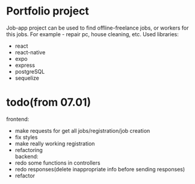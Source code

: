 # Portfolio project 
Job-app project can be used to find offline-freelance jobs, or workers for this jobs. For example - repair pc, house cleaning, etc.
Used libraries:
- react
- react-native
- expo
- express
- postgreSQL
- sequelize

# todo(from 07.01)
frontend:  
- make requests for get all jobs/registration/job creation
- fix styles
- make really working registration
- refactoring  
backend:  
- redo some functions in controllers
- redo responses(delete inappropriate info before sending responses)
- refactor
